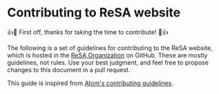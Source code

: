 # Contributing to ReSA website

:+1::tada: First off, thanks for taking the time to contribute! :tada::+1:

The following is a set of guidelines for contributing to the ReSA website, which is hosted in the [ReSA Organization](https://github.com/researchsoft) on GitHub. These are mostly guidelines, not rules. Use your best judgment, and feel free to propose changes to this document in a pull request.

This guide is inspired from [Atom's contributing guidelines](https://github.com/atom/atom/blob/master/CONTRIBUTING.md).
